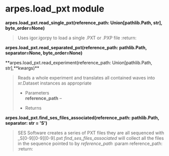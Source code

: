 # arpes.load\_pxt module

**arpes.load\_pxt.read\_single\_pxt(reference\_path:
Union\[pathlib.Path, str\], byte\_order=None)**

> Uses igor.igorpy to load a single .PXT or .PXP file :return:

**arpes.load\_pxt.read\_separated\_pxt(reference\_path: pathlib.Path,
separator=None, byte\_order=None)**

**arpes.load\_pxt.read\_experiment(reference\_path: Union\[pathlib.Path,
str\],**kwargs)\*\*

> Reads a whole experiment and translates all contained waves into
> xr.Dataset instances as appropriate
> 
>   - Parameters  
>     **reference\_path** –
> 
>   - Returns

**arpes.load\_pxt.find\_ses\_files\_associated(reference\_path:
pathlib.Path, separator: str = 'S')**

> SES Software creates a series of PXT files they are all sequenced with
> \_S\[0-9\]\[0-9\]\[0-9\].pxt *find\_ses\_files\_associated* will
> collect all the files in the sequence pointed to by *reference\_path*
> :param reference\_path: :return:
